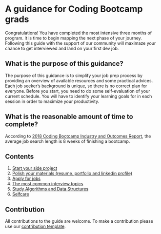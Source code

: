 
# A guidance for Coding Bootcamp grads

Congratulations! You have completed the most intensive three months of program. It is time to begin mapping the next phase of your journey. Following this guide with the support of our community will maximaze your chance to get interviewed and land on your first dev job.

## What is the purpose of this guidance? 

The purpose of this guidance is to simplify your job prep process by providing an overview of available resources and some practical advices. Each job seeker’s background is unique, so there is no correct plan for everyone. 
Before you start, you need to do some self-evaluation of your current schedule. You will have to identify your learning goals for in each session in order to maximize your productivity. 

## What is the reasonable amount of time to complete?

According to [2018 Coding Bootcamp Industry and Outcomes Report](https://www.switchup.org/rankings/coding-bootcamp-survey), the average job search length is 8 weeks of finishing a bootcamp. 

## Contents

1. [Start your side project](./start-project/README.md)
2. [Polish your materials (resume, portfolio and linkedin profile)](#polish)
3. [Apply for jobs](./apply-jobs/README.md)
4. [The most common interview topics](./interview-topics)
5. [Study Algorithms and Data Structures](#study)
7. [Selfcare](#selfcare)

## Contribution

All contributions to the guide are welcome. To make a contribution please use our [contribution template](#template).

